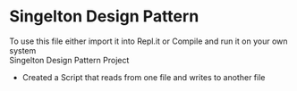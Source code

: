 # Singelton Design Pattern
 To use this file either import it into Repl.it or Compile and run it on your own system  
 Singelton Design Pattern Project
  - Created a Script that reads from one file and writes to another file
